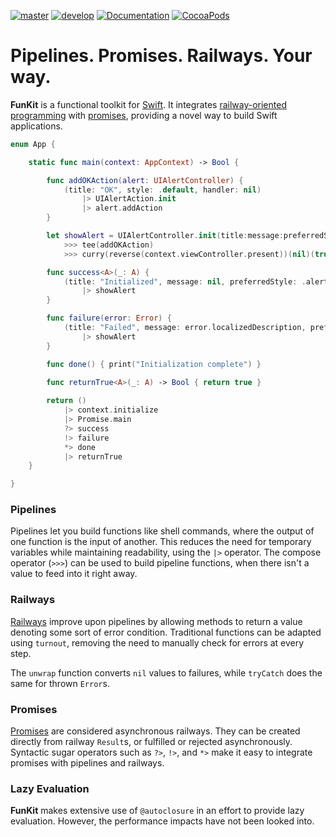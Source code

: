 [![master][master-badge]][builds]
[![develop][develop-badge]][builds]
[![Documentation][docs-badge]][docs]
[![CocoaPods][pod-badge]][pod]

# Pipelines. Promises. Railways. Your way.

**FunKit** is a functional toolkit for [Swift][swift]. It integrates [railway-oriented programming][railways] with [promises][promises], providing a novel way to build Swift applications.

```swift
enum App {

    static func main(context: AppContext) -> Bool {

        func addOKAction(alert: UIAlertController) {
            (title: "OK", style: .default, handler: nil)
                |> UIAlertAction.init
                |> alert.addAction
        }

        let showAlert = UIAlertController.init(title:message:preferredStyle:)
            >>> tee(addOKAction)
            >>> curry(reverse(context.viewController.present))(nil)(true)

        func success<A>(_: A) {
            (title: "Initialized", message: nil, preferredStyle: .alert)
                |> showAlert
        }

        func failure(error: Error) {
            (title: "Failed", message: error.localizedDescription, preferredStyle: .alert)
                |> showAlert
        }

        func done() { print("Initialization complete") }
        
        func returnTrue<A>(_: A) -> Bool { return true }

        return ()
            |> context.initialize
            |> Promise.main
            ?> success
            !> failure
            *> done
            |> returnTrue
    }

}
```

### Pipelines

Pipelines let you build functions like shell commands, where the output of one function is the input of another. This reduces the need for temporary variables while maintaining readability, using the `|>` operator. The compose operator (`>>>`) can be used to build pipeline functions, when there isn't a value to feed into it right away.

### Railways

[Railways][railways] improve upon pipelines by allowing methods to return a value denoting some sort of error condition. Traditional functions can be adapted using `turnout`, removing the need to manually check for errors at every step.

The `unwrap` function converts `nil` values to failures, while `tryCatch` does the same for thrown `Error`s.

### Promises

[Promises][promises] are considered asynchronous railways. They can be created directly from railway `Result`s, or fulfilled or rejected asynchronously. Syntactic sugar operators such as `?>`, `!>`, and `*>` make it easy to integrate promises with pipelines and railways.

### Lazy Evaluation

**FunKit** makes extensive use of `@autoclosure` in an effort to provide lazy evaluation. However, the performance impacts have not been looked into.

[builds]: https://travis-ci.org/Weebly/FunKit
[develop-badge]: https://img.shields.io/travis/Weebly/FunKit/develop.svg
[master-badge]: https://img.shields.io/travis/Weebly/FunKit/master.svg
[docs]: https://weebly.github.io/FunKit/
[docs-badge]: https://weebly.github.io/FunKit/badge.svg
[pod]: https://cocoapods.org/pods/FunKit
[pod-badge]: https://img.shields.io/cocoapods/v/FunKit.svg
[promises]: https://promisesaplus.com/
[railways]: https://fsharpforfunandprofit.com/posts/recipe-part2/
[swift]: https://swift.org/
